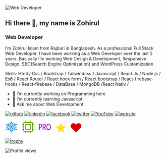 ![Web Developer](https://lh3.googleusercontent.com/a-/AOh14Ggy6akUz8PphnlEND0Y7GsaaW_KZU7TtqVoYm0G=s96-c-rg-br100)

## Hi there 👋, my name is Zohirul
### Web Developer


I’m Zohirul Islam from Rajbari in Bangladesh. As a professional Full Stack Web Developer. I have been working as a Web Developer over the last 2 years. Basically I’m working Web Design & Development, Responsive Design, SEO(Search Engine Optimization) and WordPress Customization.

Skills: Html / Css / Bootstrap / Tailwindcss / Javascript / React Js / Node.js / Es6 / React Router / React hook form / React bootstrap / React-firebase-hooks / React-firebase / DataBase / MongoDB /React Nativ / 

- 🔭 I’m currently working on Programming hero 
- 🌱 I’m currently learning Javascript 
- 💬 Ask me about Web Development 


[<img src='https://cdn.jsdelivr.net/npm/simple-icons@3.0.1/icons/github.svg' alt='github' height='40'>](https://github.com/https://github.com/zohirul22)  [<img src='https://cdn.jsdelivr.net/npm/simple-icons@3.0.1/icons/linkedin.svg' alt='linkedin' height='40'>](https://www.linkedin.com/in/https://www.linkedin.com/in/web-zohirul-0bb880224//)  [<img src='https://cdn.jsdelivr.net/npm/simple-icons@3.0.1/icons/facebook.svg' alt='facebook' height='40'>](https://www.facebook.com/https://www.facebook.com/shahinrth8uyhuf)  [<img src='https://cdn.jsdelivr.net/npm/simple-icons@3.0.1/icons/twitter.svg' alt='twitter' height='40'>](https://twitter.com/###)  [<img src='https://cdn.jsdelivr.net/npm/simple-icons@3.0.1/icons/youtube.svg' alt='YouTube' height='40'>](https://www.youtube.com/channel/###)  [<img src='https://cdn.jsdelivr.net/npm/simple-icons@3.0.1/icons/icloud.svg' alt='website' height='40'>](####)  

<a href='https://archiveprogram.github.com/'><img src='https://raw.githubusercontent.com/acervenky/animated-github-badges/master/assets/acbadge.gif' width='40' height='40'></a> <a href='https://docs.github.com/en/developers'><img src='https://raw.githubusercontent.com/acervenky/animated-github-badges/master/assets/devbadge.gif' width='40' height='40'></a> <a href='https://github.com/pricing'><img src='https://raw.githubusercontent.com/acervenky/animated-github-badges/master/assets/pro.gif' width='40' height='40'></a> <a href='https://stars.github.com/'><img src='https://raw.githubusercontent.com/acervenky/animated-github-badges/master/assets/starbadge.gif' width='35' height='35'></a> <a href='https://docs.github.com/en/github/supporting-the-open-source-community-with-github-sponsors'><img src='https://raw.githubusercontent.com/acervenky/animated-github-badges/master/assets/sponsorbadge.gif' width='35' height='35'></a> 

[![trophy](https://github-profile-trophy.vercel.app/?username=https://github.com/zohirul22)](https://github.com/ryo-ma/github-profile-trophy)

![Profile views](https://gpvc.arturio.dev/https://github.com/zohirul22)    
